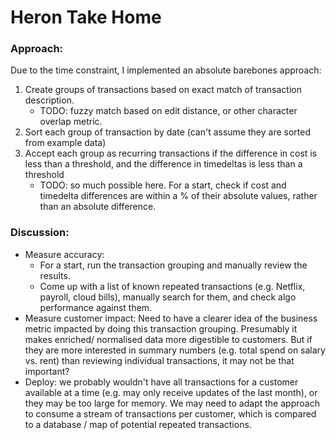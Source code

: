 # Heron Take Home

### Approach:

Due to the time constraint, I implemented an absolute barebones approach:

1) Create groups of transactions based on exact match of transaction description.
    * TODO: fuzzy match based on edit distance, or other character overlap metric. 
2) Sort each group of transaction by date (can't assume they are sorted from example data)
3) Accept each group as recurring transactions if the difference in cost is less than a threshold, and the difference in timedeltas is less than a threshold
    * TODO: so much possible here.  For a start, check if cost and timedelta differences are within a % of their absolute values, rather than an absolute difference.

### Discussion:
* Measure accuracy: 
    * For a start, run the transaction grouping and manually review the results. 
    * Come up with a list of known repeated transactions (e.g. Netflix, payroll, cloud bills), manually search for them, and check algo performance against them.
* Measure customer impact: Need to have a clearer idea of the business metric impacted by doing this transaction grouping.  Presumably it makes enriched/ normalised data more digestible to customers.  But if they are more interested in summary numbers (e.g. total spend on salary vs. rent) than reviewing individual transactions, it may not be that important?
* Deploy: we probably wouldn't have all transactions for a customer available at a time (e.g. may only receive updates of the last month), or they may be too large for memory. We may need to adapt the approach to consume a stream of transactions per customer, which is compared to a database / map of potential repeated transactions.

